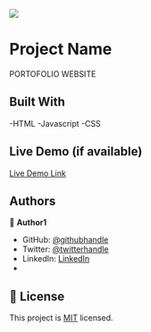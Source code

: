 
![](https://img.shields.io/badge/Microverse-blueviolet)

# Project Name

PORTOFOLIO WEBSITE


## Built With
-HTML
-Javascript
-CSS

## Live Demo (if available)

[Live Demo Link](https://michaelmunavu83.github.io/portfolio-template/)

## Authors

👤 **Author1**

- GitHub: [@githubhandle](https://github.com/MICHAELMUNAVU83)
- Twitter: [@twitterhandle](https://twitter.com/MunavuMichael)
- LinkedIn: [LinkedIn](https://www.linkedin.com/in/michael-munavu-78703a218/)
- 



## 📝 License

This project is [MIT](./MIT.md) licensed.
